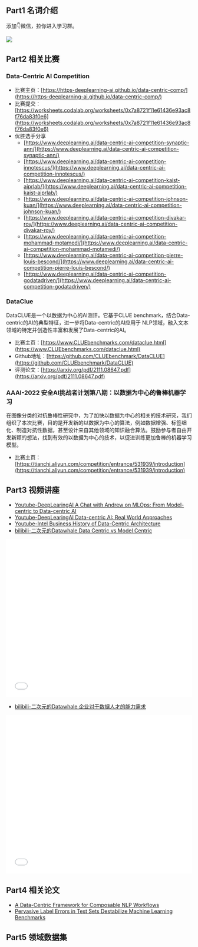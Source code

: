 <!-- Data-Centric -->
<!-- 数据为中心机器学习范式 -->
<!-- 2021-12-28 -->
<!-- <a target="_blank" href="https://www.zhihu.com/people/ashui233/">阿水</a>, <a target="_blank" href="https://www.zhihu.com/people/wang-he-13-93">鱼遇雨欲语与余</a>-->
<!--  -->

## Part1 名词介绍

添加👇微信，拉你进入学习群。

![](https://cdn.coggle.club/coggle666_qrcode.png)

## Part2 相关比赛

### Data-Centric AI Competition

- 比赛主页：[https://https-deeplearning-ai.github.io/data-centric-comp/](https://https-deeplearning-ai.github.io/data-centric-comp/)
- 比赛提交：[https://worksheets.codalab.org/worksheets/0x7a8721f11e61436e93ac8f76da83f0e6](https://worksheets.codalab.org/worksheets/0x7a8721f11e61436e93ac8f76da83f0e6)
- 优胜选手分享
    - [https://www.deeplearning.ai/data-centric-ai-competition-synaptic-ann/](https://www.deeplearning.ai/data-centric-ai-competition-synaptic-ann/)
    - [https://www.deeplearning.ai/data-centric-ai-competition-innotescus/](https://www.deeplearning.ai/data-centric-ai-competition-innotescus/)
    - [https://www.deeplearning.ai/data-centric-ai-competition-kaist-aiprlab/](https://www.deeplearning.ai/data-centric-ai-competition-kaist-aiprlab/)
    - [https://www.deeplearning.ai/data-centric-ai-competition-johnson-kuan/](https://www.deeplearning.ai/data-centric-ai-competition-johnson-kuan/)
    - [https://www.deeplearning.ai/data-centric-ai-competition-divakar-roy/](https://www.deeplearning.ai/data-centric-ai-competition-divakar-roy/)
    - [https://www.deeplearning.ai/data-centric-ai-competition-mohammad-motamedi/](https://www.deeplearning.ai/data-centric-ai-competition-mohammad-motamedi/)
    - [https://www.deeplearning.ai/data-centric-ai-competition-pierre-louis-bescond/](https://www.deeplearning.ai/data-centric-ai-competition-pierre-louis-bescond/)
    - [https://www.deeplearning.ai/data-centric-ai-competition-godatadriven/](https://www.deeplearning.ai/data-centric-ai-competition-godatadriven/)

### DataClue

DataCLUE是一个以数据为中心的AI测评。它基于CLUE benchmark，结合Data-centric的AI的典型特征，进一步将Data-centric的AI应用于 NLP领域，融入文本领域的特定并创造性丰富和发展了Data-centric的AI。

- 比赛主页：[https://www.CLUEbenchmarks.com/dataclue.html](https://www.CLUEbenchmarks.com/dataclue.html)
- Github地址：[https://github.com/CLUEbenchmark/DataCLUE](https://github.com/CLUEbenchmark/DataCLUE)
- 评测论文：[https://arxiv.org/pdf/2111.08647.pdf](https://arxiv.org/pdf/2111.08647.pdf)

### AAAI-2022 安全AI挑战者计划第八期：以数据为中心的鲁棒机器学习

在图像分类的对抗鲁棒性研究中，为了加快以数据为中心的相关的技术研究，我们组织了本次比赛，目的是开发新的以数据为中心的算法，例如数据增强、标签细化、制造对抗性数据，甚至设计来自其他领域的知识融合算法。鼓励参与者自由开发新颖的想法，找到有效的以数据为中心的技术，以促进训练更加鲁棒的机器学习模型。

- 比赛主页：[https://tianchi.aliyun.com/competition/entrance/531939/introduction](https://tianchi.aliyun.com/competition/entrance/531939/introduction)


## Part3 视频讲座

- [Youtube-DeepLearingAI A Chat with Andrew on MLOps: From Model-centric to Data-centric AI](https://www.youtube.com/watch?v=06-AZXmwHjo&t=1592s)
- [Youtube-DeepLearingAI Data-centric AI: Real World Approaches](https://www.youtube.com/watch?v=Yqj7Kyjznh4)
- [Youtube-Intel Business History of Data-Centric Architecture](https://www.youtube.com/watch?v=SZyyG2AGM6g)
- [bilibili-二次元的Datawhale Data Centric vs Model Centric](https://www.bilibili.com/video/BV1uh411H71B)

<iframe src="//player.bilibili.com/player.html?aid=208284242&bvid=BV1uh411H71B&cid=415917368&page=1&high_quality=1&danmaku=0&as_wide=1" scrolling="no" border="0" frameborder="no" framespacing="0" allowfullscreen="true" width="100%" height="430"> </iframe>


- [bilibili-二次元的Datawhale 企业对于数据人才的能力需求](https://www.bilibili.com/video/BV1e64y187CD)

<iframe src="//player.bilibili.com/player.html?aid=763240042&bvid=BV1e64y187CD&cid=412574933&page=1&high_quality=1&danmaku=0&as_wide=1" scrolling="no" border="0" frameborder="no" framespacing="0" allowfullscreen="true" width="100%" height="430"> </iframe>

## Part4 相关论文

- [A Data-Centric Framework for Composable NLP Workflows](https://arxiv.org/pdf/2103.01834.pdf)
- [Pervasive Label Errors in Test Sets Destabilize Machine Learning Benchmarks](https://arxiv.org/abs/2103.14749)

## Part5 领域数据集